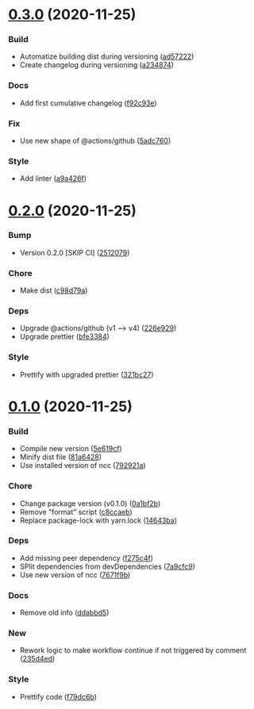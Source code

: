 # [0.3.0](https://github.com/theboolean/pull-request-comment-trigger/compare/v0.2.0...v0.3.0) (2020-11-25)


### Build

* Automatize building dist during versioning ([ad57222](https://github.com/theboolean/pull-request-comment-trigger/commit/ad57222a4e5e79242036978b952cf16458098bc1))
* Create changelog during versioning ([a234874](https://github.com/theboolean/pull-request-comment-trigger/commit/a234874533987265a08cc4f9f6d2f3b0ce895148))

### Docs

* Add first cumulative changelog ([f92c93e](https://github.com/theboolean/pull-request-comment-trigger/commit/f92c93e1f431917b050c054516ce34acbedf0a1c))

### Fix

* Use new shape of @actions/github ([5adc760](https://github.com/theboolean/pull-request-comment-trigger/commit/5adc7601d6102c33a2d7bc9b8337f30940520cef))

### Style

* Add linter ([a9a426f](https://github.com/theboolean/pull-request-comment-trigger/commit/a9a426f5a712a9b47b6b51d730dc4521430c27e7))



# [0.2.0](https://github.com/theboolean/pull-request-comment-trigger/compare/v0.1.0...v0.2.0) (2020-11-25)


### Bump

* Version 0.2.0 [SKIP CI] ([2512079](https://github.com/theboolean/pull-request-comment-trigger/commit/2512079fb8d2940a71181d823d8a99b98e4a8b82))

### Chore

* Make dist ([c98d79a](https://github.com/theboolean/pull-request-comment-trigger/commit/c98d79a1500023339bc4ca25a46e71d9ecaf0c6c))

### Deps

* Upgrade @actions/github (v1 --> v4) ([226e929](https://github.com/theboolean/pull-request-comment-trigger/commit/226e92906c7dcbbd056d2558d55d5ce9afb2e6e7))
* Upgrade prettier ([bfe3384](https://github.com/theboolean/pull-request-comment-trigger/commit/bfe33842d587845de8e37a92acb81482148cae7e))

### Style

* Prettify with upgraded prettier ([321bc27](https://github.com/theboolean/pull-request-comment-trigger/commit/321bc275f25871af1a47979c394d40c39c3fdbe5))



# [0.1.0](https://github.com/theboolean/pull-request-comment-trigger/compare/f79dc6baba059eb75c59a3f4f737562c68e2f7f4...v0.1.0) (2020-11-25)


### Build

* Compile new version ([5e619cf](https://github.com/theboolean/pull-request-comment-trigger/commit/5e619cf9c1b82fe5af5d72cf8164e35cc77f4f93))
* Minify dist file ([81a6428](https://github.com/theboolean/pull-request-comment-trigger/commit/81a642847f55b217ada3c3a934544c370b8c0d4a))
* Use installed version of ncc ([792921a](https://github.com/theboolean/pull-request-comment-trigger/commit/792921a4af6256a961c91ffabc111ebdfcfa79a7))

### Chore

* Change package version (v0.1.0) ([0a1bf2b](https://github.com/theboolean/pull-request-comment-trigger/commit/0a1bf2b721994faeff9f746ad6e1da7c1d48ae89))
* Remove "format" script ([c8ccaeb](https://github.com/theboolean/pull-request-comment-trigger/commit/c8ccaebd5a482abf1cd689eb63bc476ab880baec))
* Replace package-lock with yarn.lock ([14643ba](https://github.com/theboolean/pull-request-comment-trigger/commit/14643ba31efb7140a553a200376cf6e3da5fe10a))

### Deps

* Add missing peer dependency ([f275c4f](https://github.com/theboolean/pull-request-comment-trigger/commit/f275c4f0a064578c3ab34f263d6d19abef7bcc27))
* SPlit dependencies from devDependencies ([7a9cfc9](https://github.com/theboolean/pull-request-comment-trigger/commit/7a9cfc9dde05750951f261a32725009f6fb614d3))
* Use new version of ncc ([7671f9b](https://github.com/theboolean/pull-request-comment-trigger/commit/7671f9b4257a3255f231a7df1759e047cf5f9823))

### Docs

* Remove old info ([ddabbd5](https://github.com/theboolean/pull-request-comment-trigger/commit/ddabbd5ad30d61971e9b9ca91e37c9a0c35a0f92))

### New

* Rework logic to make workflow continue if not triggered by comment ([235d4ed](https://github.com/theboolean/pull-request-comment-trigger/commit/235d4ed8e245c4603eac3121b8f6da37ff84f79d))

### Style

* Prettify code ([f79dc6b](https://github.com/theboolean/pull-request-comment-trigger/commit/f79dc6baba059eb75c59a3f4f737562c68e2f7f4))




